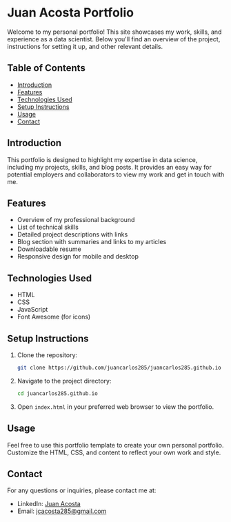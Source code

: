 
# Juan Acosta Portfolio

Welcome to my personal portfolio! This site showcases my work, skills, and experience as a data scientist. Below you'll find an overview of the project, instructions for setting it up, and other relevant details.

## Table of Contents

- [Introduction](#introduction)
- [Features](#features)
- [Technologies Used](#technologies-used)
- [Setup Instructions](#setup-instructions)
- [Usage](#usage)
- [Contact](#contact)

## Introduction

This portfolio is designed to highlight my expertise in data science, including my projects, skills, and blog posts. It provides an easy way for potential employers and collaborators to view my work and get in touch with me.

## Features

- Overview of my professional background
- List of technical skills
- Detailed project descriptions with links
- Blog section with summaries and links to my articles
- Downloadable resume
- Responsive design for mobile and desktop

## Technologies Used

- HTML
- CSS
- JavaScript
- Font Awesome (for icons)

## Setup Instructions

1. Clone the repository:
   ```bash
   git clone https://github.com/juancarlos285/juancarlos285.github.io
   ```
2. Navigate to the project directory:
   ```bash
   cd juancarlos285.github.io
   ```
3. Open `index.html` in your preferred web browser to view the portfolio.

## Usage

Feel free to use this portfolio template to create your own personal portfolio. Customize the HTML, CSS, and content to reflect your own work and style.

## Contact

For any questions or inquiries, please contact me at:

- LinkedIn: [Juan Acosta](https://www.linkedin.com/in/jcacosta285/)
- Email: [jcacosta285@gmail.com](mailto:jcacosta285@gmail.com)
